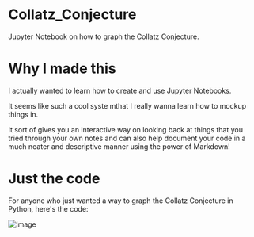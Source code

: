# Collatz_Conjecture
Jupyter Notebook on how to graph the Collatz Conjecture.

# Why I made this

I actually wanted to learn how to create and use Jupyter Notebooks.

It seems like such a cool syste mthat I really wanna learn how to mockup things in.

It sort of gives you an interactive way on looking back at things that you tried through your own notes and can also help document your code in a much neater and descriptive manner using the power of Markdown!

# Just the code

For anyone who just wanted a way to graph the Collatz Conjecture in Python, here's the code:

![image](https://user-images.githubusercontent.com/81257780/128608506-75f5df3b-7f04-4b04-af6a-32cb69e6e69b.png)
